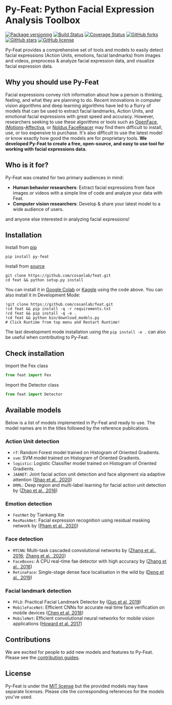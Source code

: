 Py-Feat: Python Facial Expression Analysis Toolbox
============================
[![Package versioning](https://img.shields.io/pypi/v/py-feat.svg)](https://pypi.org/project/py-feat/)
[![Build Status](https://api.travis-ci.org/cosanlab/py-feat.svg?branch=master)](https://travis-ci.org/cosanlab/py-feat/)
[![Coverage Status](https://coveralls.io/repos/github/cosanlab/py-feat/badge.svg?branch=master)](https://coveralls.io/github/cosanlab/py-feat?branch=master)
[![GitHub forks](https://img.shields.io/github/forks/cosanlab/py-feat)](https://github.com/cosanlab/py-feat/network)
[![GitHub stars](https://img.shields.io/github/stars/cosanlab/py-feat)](https://github.com/cosanlab/py-feat/stargazers)
[![GitHub license](https://img.shields.io/github/license/cosanlab/py-feat)](https://github.com/cosanlab/py-feat/blob/master/LICENSE)

Py-Feat provides a comprehensive set of tools and models to easily detect facial expressions (Action Units, emotions, facial landmarks) from images and videos, preprocess & analyze facial expression data, and visualize facial expression data. 

## Why you should use Py-Feat
Facial expressions convey rich information about how a person is thinking, feeling, and what they are planning to do. Recent innovations in computer vision algorithms and deep learning algorithms have led to a flurry of models that can be used to extract facial landmarks, Action Units, and emotional facial expressions with great speed and accuracy. However, researchers seeking to use these algorithms or tools such as [OpenFace](https://github.com/TadasBaltrusaitis/OpenFace), [iMotions](https://imotions.com/)-[Affectiva](https://www.affectiva.com/science-resource/affdex-sdk-a-cross-platform-realtime-multi-face-expression-recognition-toolkit/), or [Noldus FaceReacer](https://www.noldus.com/facereader/) may find them difficult to install, use, or too expensive to purchase. It's also difficult to use the latest model or know exactly how good the models are for proprietary tools. **We developed Py-Feat to create a free, open-source, and easy to use tool for working with facial expressions data.**

## Who is it for? 
Py-Feat was created for two primary audiences in mind: 
- **Human behavior researchers**: Extract facial expressions from face images or videos with a simple line of code and analyze your data with Feat. 
- **Computer vision researchers**: Develop & share your latest model to a wide audience of users. 

and anyone else interested in analyzing facial expressions!

## Installation
Install from [pip](https://pypi.org/project/py-feat/)
```
pip install py-feat
```

Install from [source](https://github.com/cosanlab/feat)
```
git clone https://github.com/cosanlab/feat.git
cd feat && python setup.py install
```

You can install it in [Google Colab](http://colab.research.google.com/) or [Kaggle](http://kaggle.com/) using the code above. You can also install it in Development Mode:  
```
!git clone https://github.com/cosanlab/feat.git  
!cd feat && pip install -q -r requirements.txt
!cd feat && pip install -q -e . 
!cd feat && python bin/download_models.py
# Click Runtime from top menu and Restart Runtime! 
```

The last development mode installation using the `pip install -e .` can also be useful when contributing to Py-Feat.

## Check installation

Import the Fex class
```python
from feat import Fex
```

Import the Detector class
```python
from feat import Detector
```

## Available models
Below is a list of models implemented in Py-Feat and ready to use. The model names are in the titles followed by the reference publications.
### Action Unit detection
- `rf`: Random Forest model trained on Histogram of Oriented Gradients. 
- `svm`: SVM model trained on Histogram of Oriented Gradients. 
- `logistic`: Logistic Classifier model trained on Histogram of Oriented Gradients. 
- `JAANET`: Joint facial action unit detection and face alignment via adaptive attention ([Shao et al., 2020](https://arxiv.org/pdf/2003.08834v1.pdf))
- `DRML`: Deep region and multi-label learning for facial action unit detection by ([Zhao et al., 2016](https://www.cv-foundation.org/openaccess/content_cvpr_2016/papers/Zhao_Deep_Region_and_CVPR_2016_paper.pdf))
###  Emotion detection
- `FeatNet` by Tiankang Xie 
- `ResMaskNet`: Facial expression recognition using residual masking network by ([Pham et al., 2020](https://ailb-web.ing.unimore.it/icpr/author/3818))
###  Face detection
- `MTCNN`: Multi-task cascaded convolutional networks by ([Zhang et al., 2016](https://arxiv.org/pdf/1604.02878.pdf); [Zhang et al., 2020](https://ieeexplore.ieee.org/document/9239720))
- `FaceBoxes`: A CPU real-time fae detector with high accuracy by ([Zhang et al., 2018](https://arxiv.org/pdf/1708.05234v4.pdf))
- `RetinaFace`: Single-stage dense face localisation in the wild by ([Deng et al., 2019](https://arxiv.org/pdf/1905.00641v2.pdf))
###  Facial landmark detection
- `PFLD`: Practical Facial Landmark Detector by ([Guo et al, 2019](https://arxiv.org/pdf/1902.10859.pdf))
- `MobileFaceNet`: Efficient CNNs for accurate real time face verification on mobile devices ([Chen et al, 2018](https://arxiv.org/ftp/arxiv/papers/1804/1804.07573.pdf))
- `MobileNet`: Efficient convolutional neural networks for mobile vision applications ([Howard et al, 2017](https://arxiv.org/pdf/1704.04861v1.pdf))

## Contributions 
We are excited for people to add new models and features to Py-Feat. Please see the [contribution guides](https://cosanlab.github.io/feat/content/contribute.html). 

## License 
Py-Feat is under the [MIT license](https://github.com/cosanlab/feat/blob/master/LICENSE) but the provided models may have separate licenses. Please cite the corresponding references for the models you've used.